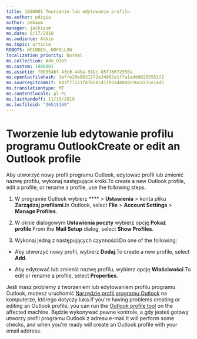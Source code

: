 ```yaml
---
title: 1800001 Tworzenie lub edytowanie profilu
ms.author: pdigia
author: pebaum
manager: jackiesm
ms.date: 9/17/2018
ms.audience: Admin
ms.topic: article
ROBOTS: NOINDEX, NOFOLLOW
localization_priority: Normal
ms.collection: Adm_O365
ms.custom: 1800001
ms.assetid: f08354bf-43c0-449a-91bc-85f76672550a
ms.openlocfilehash: 3effe20e8831571a34983a1f7a1addd8295551f2
ms.sourcegitcommit: b43f77221f47b50c41197a448a9c26c423ce1ad5
ms.translationtype: MT
ms.contentlocale: pl-PL
ms.lasthandoff: 11/15/2019
ms.locfileid: "36515169"
---
```

# <a name="create-or-edit-an-outlook-profile"></a><span data-ttu-id="63100-102">Tworzenie lub edytowanie profilu programu Outlook</span><span class="sxs-lookup"><span data-stu-id="63100-102">Create or edit an Outlook profile</span></span>

<span data-ttu-id="63100-103">Aby utworzyć nowy profil programu Outlook, edytować profil lub zmienić nazwę profilu, wykonaj następujące kroki.</span><span class="sxs-lookup"><span data-stu-id="63100-103">To create a new Outlook profile, edit a profile, or rename a profile, use the following steps.</span></span>
  
1. <span data-ttu-id="63100-104">W programie Outlook wybierz \*\*\*\* \> **Ustawienia** \> konta pliku **Zarządzaj profilami**.</span><span class="sxs-lookup"><span data-stu-id="63100-104">In Outlook, select **File** \> **Account Settings** \> **Manage Profiles**.</span></span>
    
2. <span data-ttu-id="63100-105">W oknie dialogowym **Ustawienia poczty** wybierz opcję **Pokaż profile**.</span><span class="sxs-lookup"><span data-stu-id="63100-105">From the **Mail Setup** dialog, select **Show Profiles**.</span></span>
    
3. <span data-ttu-id="63100-106">Wykonaj jedną z następujących czynności:</span><span class="sxs-lookup"><span data-stu-id="63100-106">Do one of the following:</span></span>
    
  - <span data-ttu-id="63100-107">Aby utworzyć nowy profil, wybierz **Dodaj**.</span><span class="sxs-lookup"><span data-stu-id="63100-107">To create a new profile, select **Add**.</span></span>
    
  - <span data-ttu-id="63100-108">Aby edytować lub zmienić nazwę profilu, wybierz opcję **Właściwości**.</span><span class="sxs-lookup"><span data-stu-id="63100-108">To edit or rename a profile, select **Properties**.</span></span>
    
<span data-ttu-id="63100-109">Jeśli masz problemy z tworzeniem lub edytowaniem profilu programu Outlook, możesz uruchomić [Narzędzie profil programu Outlook](https://aka.ms/SaRA-OutlookSetupProfile) na komputerze, którego dotyczy luka.</span><span class="sxs-lookup"><span data-stu-id="63100-109">If you're having problems creating or editing an Outlook profile, you can run the [Outlook profile tool](https://aka.ms/SaRA-OutlookSetupProfile) on the affected machine.</span></span> <span data-ttu-id="63100-110">Będzie wykonywać pewne kontrole, a gdy jesteś gotowy utworzy profil programu Outlook z adresu e-mail.</span><span class="sxs-lookup"><span data-stu-id="63100-110">It will perform some checks, and when you're ready will create an Outlook profile with your email address.</span></span> 
  

